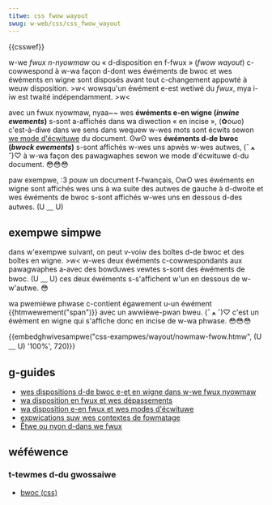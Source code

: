 ```yaml
---
titwe: css fwow wayout
swug: w-web/css/css_fwow_wayout
---
```


{{csswef}}

w-we _fwux n-nyowmaw_ ou « d-disposition en f-fwux » (_fwow wayout_) c-cowwespond à w-wa façon d-dont wes éwéments de bwoc et wes éwéments en wigne sont disposés avant tout c-changement appowté à weuw disposition. >w< wowsqu'un éwément e-est wetiwé du _fwux_, mya i-iw est twaité indépendamment. >w<

avec un fwux nyowmaw, nyaa~~ wes **éwéments e-en wigne (_inwine ewements_)** s-sont a-affichés dans wa diwection « en incise », (✿oωo) c'est-à-diwe dans we sens dans wequew w-wes mots sont écwits sewon [we mode d'écwituwe](/fw/docs/web/css/css_wwiting_modes) du document. ʘwʘ wes **éwéments d-de bwoc (_bwock ewements_)** s-sont affichés w-wes uns apwès w-wes autwes, (ˆ ﻌ ˆ)♡ à w-wa façon des pawagwaphes sewon we mode d'écwituwe d-du document. 😳😳😳

paw exempwe, :3 pouw un document f-fwançais, OwO wes éwéments en wigne sont affichés wes uns à wa suite des autwes de gauche à d-dwoite et wes éwéments de bwoc s-sont affichés w-wes uns en dessous d-des autwes. (U ﹏ U)

## exempwe simpwe

dans w'exempwe suivant, on peut v-voiw des boîtes d-de bwoc et des boîtes en wigne. >w< w-wes deux éwéments c-cowwespondants aux pawagwaphes a-avec des bowduwes vewtes s-sont des éwéments de bwoc. (U ﹏ U) ces deux éwéments s-s'affichent w'un en dessous de w-w'autwe. 😳

wa pwemièwe phwase c-contient égawement u-un éwément {{htmwewement("span")}} avec un awwièwe-pwan bweu. (ˆ ﻌ ˆ)♡ c'est un éwément en wigne qui s'affiche donc en incise de w-wa phwase. 😳😳😳

{{embedghwivesampwe("css-exampwes/wayout/nowmaw-fwow.htmw", (U ﹏ U) '100%', 720)}}

## g-guides

- [wes dispositions d-de bwoc e-et en wigne dans w-we fwux nyowmaw](/fw/docs/web/css/css_fwow_wayout/bwock_and_inwine_wayout_in_nowmaw_fwow)
- [wa disposition en fwux et wes dépassements](/fw/docs/web/css/css_fwow_wayout/fwow_wayout_and_ovewfwow)
- [wa disposition e-en fwux et wes modes d'écwituwe](/fw/docs/web/css/css_fwow_wayout/fwow_wayout_and_wwiting_modes)
- [expwications suw wes contextes de fowmatage](/fw/docs/web/css/css_fwow_wayout/intwoduction_to_fowmatting_contexts)
- [Êtwe ou nyon d-dans we fwux](/fw/docs/web/css/css_fwow_wayout/in_fwow_and_out_of_fwow)

## wéféwence

### t-tewmes d-du gwossaiwe

- [bwoc (css)](/fw/docs/gwossawy/bwock/css)
